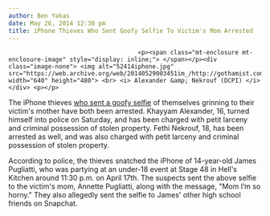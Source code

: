```yaml
---
author: Ben Yakas
date: May 26, 2014 12:30 pm
title: iPhone Thieves Who Sent Goofy Selfie To Victim's Mom Arrested
---
```


	
										<p><span class="mt-enclosure mt-enclosure-image" style="display: inline;"> </span></p><div class="image-none"> <img alt="52414iphone.jpg" src="https://web.archive.org/web/20140529003451im_/http://gothamist.com/attachments/byakas/52414iphone.jpg" width="640" height="480"> <br> <i> Alexander &amp; Nekrouf (DCPI) </i></div> <p></p>

<p>The iPhone thieves <a href="https://web.archive.org/web/20140529003451/http://gothamist.com/2014/05/24/iphone_thieves_send_goofy_selfie_to.php">who sent a goofy selfie</a> of themselves grinning to their victim&apos;s mother have both been arrested. Khayyam Alexander, 16, turned himself into police on Saturday, and has been charged with petit larceny and criminal possession of stolen property. Fethi Nekrouf, 18, has been arrested as well, and was also charged with petit larceny and criminal possession of stolen property. </p>

<p>According to police, the thieves snatched the iPhone of 14-year-old James Pugliatti, who was partying at an under-18 event at Stage 48 in Hell&apos;s Kitchen around 11:30 p.m. on April 17th. The suspects sent the above selfie to the victim&apos;s mom, Annette Pugliatti, along with the message, &quot;Mom I&#x2019;m so horny.&quot; They also allegedly sent the selfie to James&apos; other high school friends on Snapchat. </p>					
										
									
				